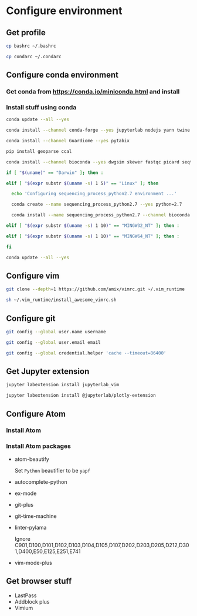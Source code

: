 # Configure environment

## Get profile

```sh
cp bashrc ~/.bashrc

cp condarc ~/.condarc
```

## Configure conda environment

### Get conda from <https://conda.io/miniconda.html> and install

### Install stuff using conda

```sh
conda update --all --yes

conda install --channel conda-forge --yes jupyterlab nodejs yarn twine pyinstaller pefile git git-lfs bfg awscli yapf isort pylama numpy pandas xlrd hdf5 pytables scipy scikit-learn statsmodels cython matplotlib plotly pycrypto bcrypt click flask flask-cors requests biopython rpy2 r-mass

conda install --channel Guardiome --yes pytabix

pip install geoparse ccal

conda install --channel bioconda --yes dwgsim skewer fastqc picard seqtk htslib samtools bwa kallisto freebayes bcftools snpeff

if [ "$(uname)" == "Darwin" ]; then :

elif [ "$(expr substr $(uname -s) 1 5)" == "Linux" ]; then

  echo 'Configuring sequencing_process_python2.7 environment ...'

  conda create --name sequencing_process_python2.7 --yes python=2.7

  conda install --name sequencing_process_python2.7 --channel bioconda --yes strelka manta  # canvas

elif [ "$(expr substr $(uname -s) 1 10)" == "MINGW32_NT" ]; then :

elif [ "$(expr substr $(uname -s) 1 10)" == "MINGW64_NT" ]; then :

fi

conda update --all --yes
```

## Configure vim

```sh
git clone --depth=1 https://github.com/amix/vimrc.git ~/.vim_runtime

sh ~/.vim_runtime/install_awesome_vimrc.sh
```

## Configure git

```sh
git config --global user.name username

git config --global user.email email

git config --global credential.helper 'cache --timeout=86400'
```

## Get Jupyter extension

```sh
jupyter labextension install jupyterlab_vim

jupyter labextension install @jupyterlab/plotly-extension
```

## Configure Atom

### Install Atom

### Install Atom packages

-   atom-beautify

    Set `Python` beautifier to be `yapf`

-   autocomplete-python
-   ex-mode
-   git-plus
-   git-time-machine
-   linter-pylama

    Ignore C901,D100,D101,D102,D103,D104,D105,D107,D202,D203,D205,D212,D301,D400,E50,E125,E251,E741

-   vim-mode-plus

## Get browser stuff

-   LastPass
-   Addblock plus
-   Vimium
